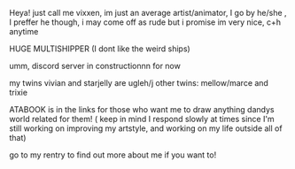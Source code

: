 Heya! just call me vixxen, im just an average artist/animator,  I go by he/she , I preffer he though, 
i may come off as rude but i promise im very nice, c+h anytime

HUGE MULTISHIPPER (I dont like the weird ships) 

umm, discord server in constructionnn for now 

my twins vivian and starjelly are ugleh/j
other twins: mellow/marce and trixie 

 
ATABOOK is in the links for those who want me to draw anything dandys world related for them! ( keep in mind I respond slowly at times since I'm still working on improving my artstyle, and working on my life outside all of that)


go to my rentry to find out more about me  if you want to!
